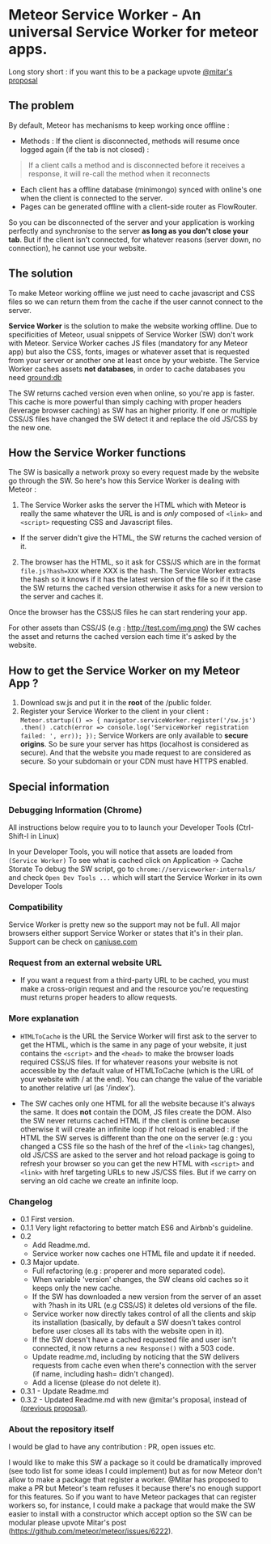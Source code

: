 # Meteor Service Worker - An universal Service Worker for meteor apps.

Long story short : if you want this to be a package upvote
[@mitar's proposal](https://github.com/meteor/meteor-feature-requests/issues/19)

## The problem

By default, Meteor has mechanisms to keep working once offline :
- Methods : If the client is disconnected, methods will resume once logged again (if the tab
is not closed) :
> If a client calls a method and is disconnected before it receives a
response, it will re-call the method when it reconnects

- Each client has a offline database (minimongo)
synced with online's one when the client is connected to the server.
- Pages can be generated offline with a client-side router as FlowRouter.

So you can be disconnected of the server and your application is working 
perfectly and synchronise to the server **as long as you don't close your tab**. But if
the client isn't connected, for whatever reasons (server down, no connection),
he cannot use your website.

## The solution

To make Meteor working offline we just need to cache javascript and
CSS files so we can return them from the cache if the user cannot connect to the server.

**Service Worker** is the solution to make the website working offline.
Due to specificities of Meteor, usual snippets of Service Worker (SW) don't work with Meteor.
Service Worker caches JS files (mandatory for any Meteor app) but also the
CSS, fonts, images or whatever asset that is requested from your server or another one
 at least once by your webiste.
The Service Worker caches assets **not databases**, in order to cache databases 
you need [ground:db](https://github.com/GroundMeteor/db)

The SW returns cached version even when online, so you're app is faster.
This cache is more powerful than simply caching with proper headers
(leverage browser caching) as SW has an higher priority.
If one or multiple CSS/JS files have changed the SW detect it and replace the old 
JS/CSS by the new one.

## <a name="how"></a>How the Service Worker functions

The SW is basically a network proxy so every request made by the website go through 
the SW.
So here's how this Service Worker is dealing with Meteor :

1. The Service Worker asks the server the HTML which with Meteor is really the same
whatever the URL is and is *only* composed of `<link>` and `<script>` requesting CSS and
Javascript files.
- If the server didn't give the HTML, the SW returns the cached version of it.
2. The browser has the HTML, so it ask for CSS/JS which are in the format
`file.js?hash=XXX` where XXX is the hash.
The Service Worker extracts the hash so it knows if it has the latest version of the file so if 
it the case the SW returns the cached version otherwise it asks for a new version to the server
and caches it.

Once the browser has the CSS/JS files he can start rendering your app.

For other assets than CSS/JS (e.g : http://test.com/img.png) the SW caches the asset and returns
the cached version each time it's asked by the website.

## How to get the Service Worker on my Meteor App ?

1. Download sw.js and put it in the **root** of the /public folder.
2. Register your Service Worker to the client in your client : 
  `Meteor.startup(() => {
  navigator.serviceWorker.register('/sw.js')
  .then()
  .catch(error => console.log('ServiceWorker registration failed: ', err));
  });`
Service Workers are only available to **secure origins**. So be sure your server has
https (localhost is considered as secure). And that the website you made request to are
considered as secure. So your subdomain or your CDN must have HTTPS enabled.

  
## Special information

### Debugging Information (Chrome)
All instructions below require you to to launch your Developer Tools (Ctrl-Shift-I in Linux)

In your Developer Tools, you will notice that assets are loaded from `(Service Worker)`
To see what is cached click on Application -> Cache Storate
To debug the SW script, go to `chrome://serviceworker-internals/` and check `Open Dev Tools ...` which will start the Service Worker in its own Developer Tools 

### Compatibility 

Service Worker is pretty new so the support may not be full. All major
browsers either support Service Worker or states that it's in their plan.
Support can be check on [caniuse.com](http://caniuse.com#feat=serviceworkers)

### Request from an external website URL 

- If you want a request from a third-party URL to be cached, you must make a cross-origin request and
and the resource you're requesting must returns proper headers to allow requests.

### More explanation

- `HTMLToCache` is the URL the Service Worker will first ask to the server
to get the HTML, which is the same in any page of your website, it just
contains the `<script>` and the `<head>` to make the browser loads
required CSS/JS files. If for whatever reasons your website is not
accessible by the default value of HTMLToCache (which is the URL of your
website with / at the end). You can change the value of the variable to
another relative url (as '/index').

- The SW caches only one HTML for all the website
because it's always the same. It does **not** contain the DOM, JS files
create the DOM. Also the SW never returns cached HTML if the client is online because
otherwise it will create an infinite loop if hot reload is enabled : if the HTML the SW serves
is different than the one on the server
(e.g : you changed a CSS file so the hash of the href of the `<link>` tag changes), old
JS/CSS are asked to the server and hot reload package is going to refresh your browser so you can
get the new HTML with `<script>` and `<link>` with href targeting URLs to new JS/CSS files. But if
we carry on serving an old cache we create an infinite loop.

### <a name="version"></a> Changelog

+ 0.1 First version.
+ 0.1.1 Very light refactoring to better match ES6 and Airbnb's guideline.
+ 0.2
    - Add Readme.md.
    - Service worker now caches one HTML file and update it if needed.
+ 0.3 Major update. <a name="head1234"></a>
    - Full refactoring (e.g : properer and more separated code).
    - When variable 'version' changes, the SW cleans old caches so it keeps
    only the new cache.
    - If the SW has downloaded a new version from the server of an asset 
     with ?hash in its URL (e.g CSS/JS) it deletes old versions of the file.
    - Service worker now directly takes control of all the clients and skip
     its installation (basically, by default a SW doesn't takes control
     before user closes all its tabs with the website open in it).
    - If the SW doesn't have a cached requested file and user isn't connected,
    it now returns a `new Response()` with a 503 code.
    - Update readme.md, including by noticing that the SW delivers requests
    from cache even when there's connection with the server (if name, including
    hash= didn't changed).
    - Add a license (please do not delete it).
+ 0.3.1 - Update Readme.md  
+ 0.3.2 - Updated Readme.md with new @mitar's proposal, instead of [(previous proposal)](https://github.com/meteor/meteor/issues/6222).

### About the repository itself

I would be glad to have any contribution : PR, open issues etc.

I would like to make this SW a package so it could be dramatically improved (see todo list for some ideas I could implement)
but as for now Meteor don't allow to make a package that register a worker. @Mitar has proposed
to make a PR but Meteor's team refuses it because there's no enough support for this features.
So if you want to have Meteor packages that can register workers so, for instance,
I could make a package that would make the SW easier to install with a constructor which accept 
option so the SW can be modular please upvote Mitar's post (https://github.com/meteor/meteor/issues/6222).
